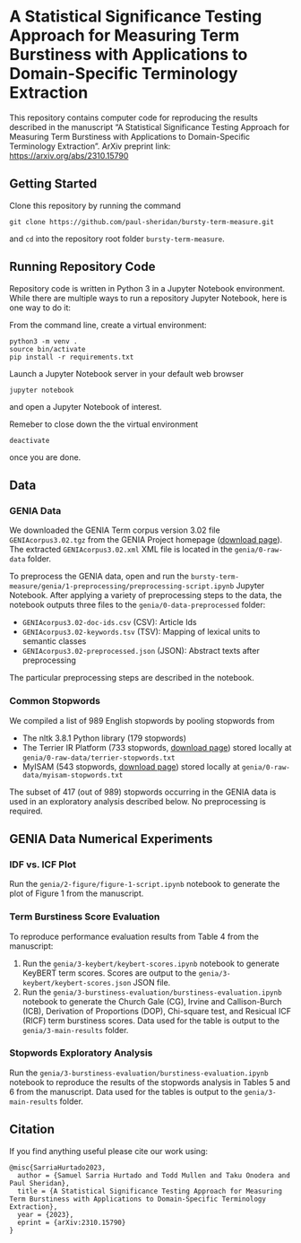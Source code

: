 # A Statistical Significance Testing Approach for Measuring Term Burstiness with Applications to Domain-Specific Terminology Extraction

This repository contains computer code for reproducing the results described in the manuscript “A Statistical Significance Testing Approach for Measuring Term Burstiness with Applications to Domain-Specific Terminology Extraction”. ArXiv preprint link: https://arxiv.org/abs/2310.15790

## Getting Started

Clone this repository by running the command
```
git clone https://github.com/paul-sheridan/bursty-term-measure.git
```
and `cd` into the repository root folder `bursty-term-measure`.

## Running Repository Code

Repository code is written in Python 3 in a Jupyter Notebook environment. While there are multiple ways to run a repository Jupyter Notebook, here is one way to do it:

From the command line, create a virtual environment:
```
python3 -m venv .
source bin/activate
pip install -r requirements.txt
```

Launch a Jupyter Notebook server in your default web browser
```
jupyter notebook
```
and open a Jupyter Notebook of interest.

Remeber to close down the the virtual environment
```
deactivate
```
once you are done.

## Data

### GENIA Data

We downloaded the GENIA Term corpus version 3.02 file `GENIAcorpus3.02.tgz` from the GENIA Project homepage ([download page](http://www.geniaproject.org/genia-corpus/term-corpus "GENIA Project Homepage")). The extracted `GENIAcorpus3.02.xml` XML file is located in the `genia/0-raw-data` folder.

To preprocess the GENIA data, open and run the `bursty-term-measure/genia/1-preprocessing/preprocessing-script.ipynb` Jupyter Notebook. After applying a variety of preprocessing steps to the data, the notebook outputs three files to the `genia/0-data-preprocessed` folder:

- `GENIAcorpus3.02-doc-ids.csv` (CSV): Article Ids
- `GENIAcorpus3.02-keywords.tsv` (TSV): Mapping of lexical units to semantic classes
- `GENIAcorpus3.02-preprocessed.json` (JSON): Abstract texts after preprocessing

The particular preprocessing steps are described in the notebook.

### Common Stopwords

We compiled a list of 989 English stopwords by pooling stopwords from

- The nltk 3.8.1 Python library (179 stopwords)
- The Terrier IR Platform (733 stopwords, [download page](https://www.kaggle.com/datasets/rowhitswami/stopwords?resource=download "Kaggle: All English Stopwords (700+)")) stored locally at `genia/0-raw-data/terrier-stopwords.txt` 
- MyISAM (543 stopwords, [download page](https://dev.mysql.com/doc/refman/8.0/en/fulltext-stopwords.html "12.9.4 Full-Text Stopwords: Stopwords for MyISAM Search Indexes")) stored locally at `genia/0-raw-data/myisam-stopwords.txt` 

The subset of 417 (out of 989) stopwords occurring in the GENIA data is used in an exploratory analysis described below. No preprocessing is required.

## GENIA Data Numerical Experiments

### IDF vs. ICF Plot

Run the `genia/2-figure/figure-1-script.ipynb` notebook to generate the plot of Figure 1 from the manuscript.

### Term Burstiness Score Evaluation

To reproduce performance evaluation results from Table 4 from the manuscript:
1. Run the `genia/3-keybert/keybert-scores.ipynb` notebook to generate KeyBERT term scores. Scores are output to the `genia/3-keybert/keybert-scores.json` JSON file.
2. Run the `genia/3-burstiness-evaluation/burstiness-evaluation.ipynb` notebook to generate the Church Gale (CG), Irvine and Callison-Burch (ICB), Derivation of Proportions (DOP), Chi-square test, and Resicual ICF (RICF) term burstiness scores. Data used for the table is output to the `genia/3-main-results` folder.

### Stopwords Exploratory Analysis

Run the `genia/3-burstiness-evaluation/burstiness-evaluation.ipynb` notebook to reproduce the results of the stopwords analysis in Tables 5 and 6 from the manuscript. Data used for the tables is output to the `genia/3-main-results` folder.

## Citation
If you find anything useful please cite our work using:
```
@misc{SarriaHurtado2023,
  author = {Samuel Sarria Hurtado and Todd Mullen and Taku Onodera and Paul Sheridan},
  title = {A Statistical Significance Testing Approach for Measuring Term Burstiness with Applications to Domain-Specific Terminology Extraction},
  year = {2023},
  eprint = {arXiv:2310.15790}
}
```
